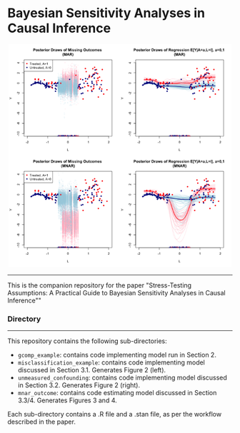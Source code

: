 # Bayesian Sensitivity Analyses in Causal Inference

<p align="center">
  <img src="/mnar_outcome/bnp_example.png" width="500" />
</p>

---

This is the companion repository for the paper "Stress-Testing Assumptions: A Practical Guide to Bayesian Sensitivity Analyses in Causal Inference""

### Directory

---
This repository contains the following sub-directories:
- `gcomp_example`: contains code implementing model run in Section 2.
- `misclassification_example`: contains code implementing model discussed in Section 3.1. Generates Figure 2 (left).
- `unmeasured_confounding`: contains code implementing model discussed in Section 3.2. Generates Figure 2 (right).
- `mnar_outcome`: contains code estimating model discussed in Section 3.3/4. Generates Figures 3 and 4.

Each sub-directory contains a .R file and a .stan file, as per the workflow described in the paper.